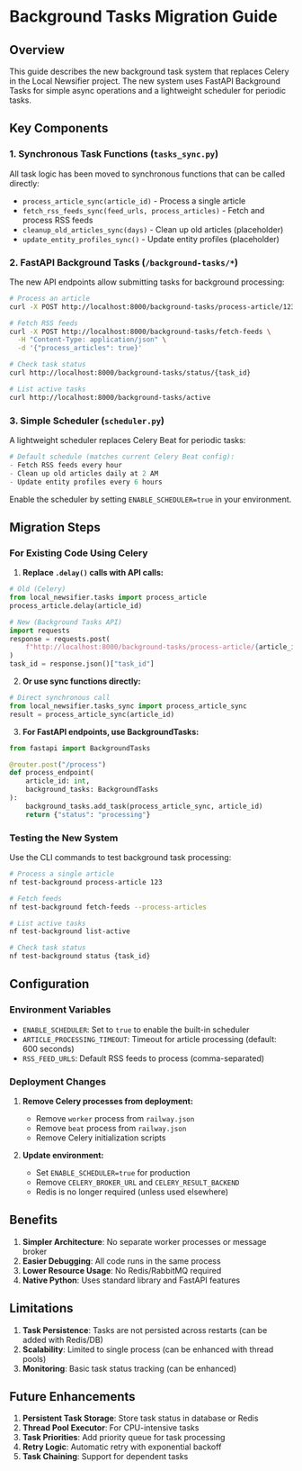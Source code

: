 # Background Tasks Migration Guide

## Overview

This guide describes the new background task system that replaces Celery in the Local Newsifier project. The new system uses FastAPI Background Tasks for simple async operations and a lightweight scheduler for periodic tasks.

## Key Components

### 1. Synchronous Task Functions (`tasks_sync.py`)

All task logic has been moved to synchronous functions that can be called directly:

- `process_article_sync(article_id)` - Process a single article
- `fetch_rss_feeds_sync(feed_urls, process_articles)` - Fetch and process RSS feeds
- `cleanup_old_articles_sync(days)` - Clean up old articles (placeholder)
- `update_entity_profiles_sync()` - Update entity profiles (placeholder)

### 2. FastAPI Background Tasks (`/background-tasks/*`)

The new API endpoints allow submitting tasks for background processing:

```bash
# Process an article
curl -X POST http://localhost:8000/background-tasks/process-article/123

# Fetch RSS feeds
curl -X POST http://localhost:8000/background-tasks/fetch-feeds \
  -H "Content-Type: application/json" \
  -d '{"process_articles": true}'

# Check task status
curl http://localhost:8000/background-tasks/status/{task_id}

# List active tasks
curl http://localhost:8000/background-tasks/active
```

### 3. Simple Scheduler (`scheduler.py`)

A lightweight scheduler replaces Celery Beat for periodic tasks:

```python
# Default schedule (matches current Celery Beat config):
- Fetch RSS feeds every hour
- Clean up old articles daily at 2 AM
- Update entity profiles every 6 hours
```

Enable the scheduler by setting `ENABLE_SCHEDULER=true` in your environment.

## Migration Steps

### For Existing Code Using Celery

1. **Replace `.delay()` calls with API calls:**

```python
# Old (Celery)
from local_newsifier.tasks import process_article
process_article.delay(article_id)

# New (Background Tasks API)
import requests
response = requests.post(
    f"http://localhost:8000/background-tasks/process-article/{article_id}"
)
task_id = response.json()["task_id"]
```

2. **Or use sync functions directly:**

```python
# Direct synchronous call
from local_newsifier.tasks_sync import process_article_sync
result = process_article_sync(article_id)
```

3. **For FastAPI endpoints, use BackgroundTasks:**

```python
from fastapi import BackgroundTasks

@router.post("/process")
def process_endpoint(
    article_id: int,
    background_tasks: BackgroundTasks
):
    background_tasks.add_task(process_article_sync, article_id)
    return {"status": "processing"}
```

### Testing the New System

Use the CLI commands to test background task processing:

```bash
# Process a single article
nf test-background process-article 123

# Fetch feeds
nf test-background fetch-feeds --process-articles

# List active tasks
nf test-background list-active

# Check task status
nf test-background status {task_id}
```

## Configuration

### Environment Variables

- `ENABLE_SCHEDULER`: Set to `true` to enable the built-in scheduler
- `ARTICLE_PROCESSING_TIMEOUT`: Timeout for article processing (default: 600 seconds)
- `RSS_FEED_URLS`: Default RSS feeds to process (comma-separated)

### Deployment Changes

1. **Remove Celery processes from deployment:**
   - Remove `worker` process from `railway.json`
   - Remove `beat` process from `railway.json`
   - Remove Celery initialization scripts

2. **Update environment:**
   - Set `ENABLE_SCHEDULER=true` for production
   - Remove `CELERY_BROKER_URL` and `CELERY_RESULT_BACKEND`
   - Redis is no longer required (unless used elsewhere)

## Benefits

1. **Simpler Architecture**: No separate worker processes or message broker
2. **Easier Debugging**: All code runs in the same process
3. **Lower Resource Usage**: No Redis/RabbitMQ required
4. **Native Python**: Uses standard library and FastAPI features

## Limitations

1. **Task Persistence**: Tasks are not persisted across restarts (can be added with Redis/DB)
2. **Scalability**: Limited to single process (can be enhanced with thread pools)
3. **Monitoring**: Basic task status tracking (can be enhanced)

## Future Enhancements

1. **Persistent Task Storage**: Store task status in database or Redis
2. **Thread Pool Executor**: For CPU-intensive tasks
3. **Task Priorities**: Add priority queue for task processing
4. **Retry Logic**: Automatic retry with exponential backoff
5. **Task Chaining**: Support for dependent tasks
